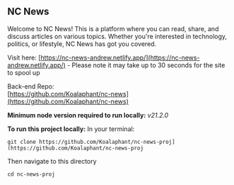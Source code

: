 ## NC News

Welcome to NC News! This is a platform where you can read, share, and discuss articles on various topics. Whether you're interested in technology, politics, or lifestyle, NC News has got you covered.

Visit here: [https://nc-news-andrew.netlify.app/](https://nc-news-andrew.netlify.app/) - Please note it may take up to 30 seconds for the site to spool up

Back-end Repo:  
[https://github.com/Koalaphant/nc-news](https://github.com/Koalaphant/nc-news)

**Minimum node version required to run locally:** _v21.2.0_

**To run this project locally:**
In your terminal:

    git clone https://github.com/Koalaphant/nc-news-proj](https://github.com/Koalaphant/nc-news-proj

Then navigate to this directory

    cd nc-news-proj

